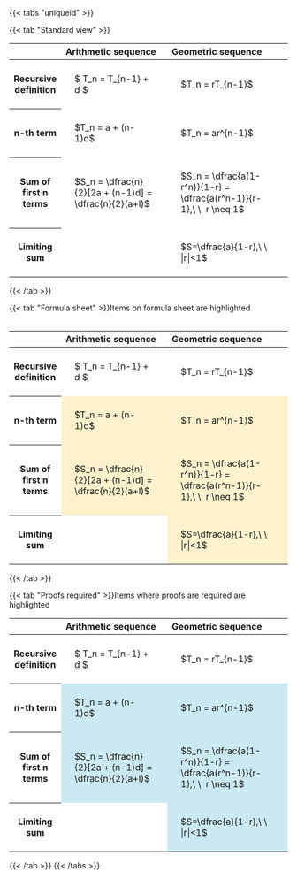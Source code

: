 ---
---

{{< tabs "uniqueid" >}}

{{< tab "Standard view" >}}
<style type="text/css">
#T_57f00 th.col_heading {
  text-align: left;
  font-size: 1em;
}
#T_57f00 td {
  text-align: left;
  font-size: 1em;
  padding: 1.5em;
}
#T_57f00_row0_col0, #T_57f00_row0_col1, #T_57f00_row1_col0, #T_57f00_row1_col1, #T_57f00_row2_col0, #T_57f00_row2_col1, #T_57f00_row3_col0, #T_57f00_row3_col1 {
  width: 400px;
  white-space: pre-wrap;
}
</style>
<table id="T_57f00">
  <thead>
    <tr>
      <th class="blank level0" >&nbsp;</th>
      <th id="T_57f00_level0_col0" class="col_heading level0 col0" >Arithmetic sequence</th>
      <th id="T_57f00_level0_col1" class="col_heading level0 col1" >Geometric sequence</th>
    </tr>
  </thead>
  <tbody>
    <tr>
      <th id="T_57f00_level0_row0" class="row_heading level0 row0" >Recursive definition</th>
      <td id="T_57f00_row0_col0" class="data row0 col0" >$ T_n = T_{n-1} + d $</td>
      <td id="T_57f00_row0_col1" class="data row0 col1" >$T_n = rT_{n-1}$</td>
    </tr>
    <tr>
      <th id="T_57f00_level0_row1" class="row_heading level0 row1" >n-th term</th>
      <td id="T_57f00_row1_col0" class="data row1 col0" >$T_n = a + (n-1)d$</td>
      <td id="T_57f00_row1_col1" class="data row1 col1" >$T_n = ar^{n-1}$</td>
    </tr>
    <tr>
      <th id="T_57f00_level0_row2" class="row_heading level0 row2" >Sum of first n terms</th>
      <td id="T_57f00_row2_col0" class="data row2 col0" >$S_n = \dfrac{n}{2}[2a + (n-1)d] = \dfrac{n}{2}(a+l)$</td>
      <td id="T_57f00_row2_col1" class="data row2 col1" >$S_n = \dfrac{a(1-r^n)}{1-r} = \dfrac{a(r^n-1)}{r-1},\ \  r \neq 1$</td>
    </tr>
    <tr>
      <th id="T_57f00_level0_row3" class="row_heading level0 row3" >Limiting sum</th>
      <td id="T_57f00_row3_col0" class="data row3 col0" ></td>
      <td id="T_57f00_row3_col1" class="data row3 col1" >$S=\dfrac{a}{1-r},\ \ |r|<1$</td>
    </tr>
  </tbody>
</table>
{{< /tab >}}

{{< tab "Formula sheet" >}}Items on formula sheet are highlighted
<br><br><style type="text/css">
#T_ef6ac th.col_heading {
  text-align: left;
  font-size: 1em;
}
#T_ef6ac td {
  text-align: left;
  font-size: 1em;
  padding: 1.5em;
}
#T_ef6ac_row0_col0, #T_ef6ac_row0_col1, #T_ef6ac_row3_col0 {
  width: 400px;
  white-space: pre-wrap;
}
#T_ef6ac_row1_col0, #T_ef6ac_row1_col1, #T_ef6ac_row2_col0, #T_ef6ac_row2_col1, #T_ef6ac_row3_col1 {
  width: 400px;
  background-color: rgba(255,194,10, 0.2);
  white-space: pre-wrap;
}
</style>
<table id="T_ef6ac">
  <thead>
    <tr>
      <th class="blank level0" >&nbsp;</th>
      <th id="T_ef6ac_level0_col0" class="col_heading level0 col0" >Arithmetic sequence</th>
      <th id="T_ef6ac_level0_col1" class="col_heading level0 col1" >Geometric sequence</th>
    </tr>
  </thead>
  <tbody>
    <tr>
      <th id="T_ef6ac_level0_row0" class="row_heading level0 row0" >Recursive definition</th>
      <td id="T_ef6ac_row0_col0" class="data row0 col0" >$ T_n = T_{n-1} + d $</td>
      <td id="T_ef6ac_row0_col1" class="data row0 col1" >$T_n = rT_{n-1}$</td>
    </tr>
    <tr>
      <th id="T_ef6ac_level0_row1" class="row_heading level0 row1" >n-th term</th>
      <td id="T_ef6ac_row1_col0" class="data row1 col0" >$T_n = a + (n-1)d$</td>
      <td id="T_ef6ac_row1_col1" class="data row1 col1" >$T_n = ar^{n-1}$</td>
    </tr>
    <tr>
      <th id="T_ef6ac_level0_row2" class="row_heading level0 row2" >Sum of first n terms</th>
      <td id="T_ef6ac_row2_col0" class="data row2 col0" >$S_n = \dfrac{n}{2}[2a + (n-1)d] = \dfrac{n}{2}(a+l)$</td>
      <td id="T_ef6ac_row2_col1" class="data row2 col1" >$S_n = \dfrac{a(1-r^n)}{1-r} = \dfrac{a(r^n-1)}{r-1},\ \  r \neq 1$</td>
    </tr>
    <tr>
      <th id="T_ef6ac_level0_row3" class="row_heading level0 row3" >Limiting sum</th>
      <td id="T_ef6ac_row3_col0" class="data row3 col0" ></td>
      <td id="T_ef6ac_row3_col1" class="data row3 col1" >$S=\dfrac{a}{1-r},\ \ |r|<1$</td>
    </tr>
  </tbody>
</table>
{{< /tab >}}

{{< tab "Proofs required" >}}Items where proofs are required are highlighted
<br>
<style type="text/css">
#T_79bed th.col_heading {
  text-align: left;
  font-size: 1em;
}
#T_79bed td {
  text-align: left;
  font-size: 1em;
  padding: 1.5em;
}
#T_79bed_row0_col0, #T_79bed_row0_col1, #T_79bed_row3_col0 {
  width: 400px;
  white-space: pre-wrap;
}
#T_79bed_row1_col0, #T_79bed_row1_col1, #T_79bed_row2_col0, #T_79bed_row2_col1, #T_79bed_row3_col1 {
  width: 400px;
  background-color: rgba(0,150,200, 0.2);
  white-space: pre-wrap;
}
</style>
<table id="T_79bed">
  <thead>
    <tr>
      <th class="blank level0" >&nbsp;</th>
      <th id="T_79bed_level0_col0" class="col_heading level0 col0" >Arithmetic sequence</th>
      <th id="T_79bed_level0_col1" class="col_heading level0 col1" >Geometric sequence</th>
    </tr>
  </thead>
  <tbody>
    <tr>
      <th id="T_79bed_level0_row0" class="row_heading level0 row0" >Recursive definition</th>
      <td id="T_79bed_row0_col0" class="data row0 col0" >$ T_n = T_{n-1} + d $</td>
      <td id="T_79bed_row0_col1" class="data row0 col1" >$T_n = rT_{n-1}$</td>
    </tr>
    <tr>
      <th id="T_79bed_level0_row1" class="row_heading level0 row1" >n-th term</th>
      <td id="T_79bed_row1_col0" class="data row1 col0" >$T_n = a + (n-1)d$</td>
      <td id="T_79bed_row1_col1" class="data row1 col1" >$T_n = ar^{n-1}$</td>
    </tr>
    <tr>
      <th id="T_79bed_level0_row2" class="row_heading level0 row2" >Sum of first n terms</th>
      <td id="T_79bed_row2_col0" class="data row2 col0" >$S_n = \dfrac{n}{2}[2a + (n-1)d] = \dfrac{n}{2}(a+l)$</td>
      <td id="T_79bed_row2_col1" class="data row2 col1" >$S_n = \dfrac{a(1-r^n)}{1-r} = \dfrac{a(r^n-1)}{r-1},\ \  r \neq 1$</td>
    </tr>
    <tr>
      <th id="T_79bed_level0_row3" class="row_heading level0 row3" >Limiting sum</th>
      <td id="T_79bed_row3_col0" class="data row3 col0" ></td>
      <td id="T_79bed_row3_col1" class="data row3 col1" >$S=\dfrac{a}{1-r},\ \ |r|<1$</td>
    </tr>
  </tbody>
</table>
{{< /tab >}}
{{< /tabs >}}